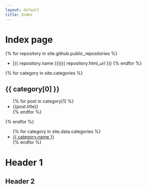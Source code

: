 ```yaml
---
layout: default
title: Index
---
```

# Index page

{% for repository in site.github.public_repositories %}
  * [{{ repository.name }}]({{ repository.html_url }})
{% endfor %}

{% for category in site.categories %}
    <h2>{{ category[0] }}</h2>
    <ul>
        {% for post in category[1] %}
        <li>{{post.title}}</li>
        {% endfor %}
    </ul>
{% endfor %}


<ul>
    {% for category in site.data.categories %}
    <li>
        <a href="/{{ category.file | slugify }}">
            {{ category.name }}
        </a>
    </li>
    {% endfor %}
</ul>




# Header 1
## Header 2
